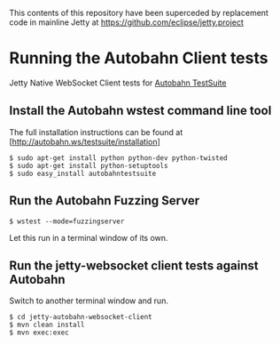 This contents of this repository have been superceded by replacement code in mainline Jetty at https://github.com/eclipse/jetty.project

Running the Autobahn Client tests
=================================

Jetty Native WebSocket Client tests for [Autobahn TestSuite](http://autobahn.ws/testsuite/)

Install the Autobahn wstest command line tool
---------------------------------------------

The full installation instructions can be found at [http://autobahn.ws/testsuite/installation]

    $ sudo apt-get install python python-dev python-twisted
    $ sudo apt-get install python-setuptools
    $ sudo easy_install autobahntestsuite

Run the Autobahn Fuzzing Server
-------------------------------

    $ wstest --mode=fuzzingserver

Let this run in a terminal window of its own.

Run the jetty-websocket client tests against Autobahn
-----------------------------------------------------

Switch to another terminal window and run.

    $ cd jetty-autobahn-websocket-client
    $ mvn clean install
    $ mvn exec:exec

